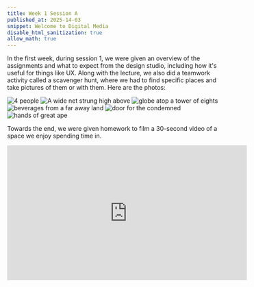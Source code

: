 ```yaml
---
title: Week 1 Session A
published_at: 2025-14-03
snippet: Welcome to Digital Media
disable_html_sanitization: true
allow_math: true
---
```


In the first week, during session 1, we were given an overview of the assignments and what to expect from the design studio, including how it's useful for things like UX. Along with the lecture, we also did a teamwork activity called a scavenger hunt, where we had to find specific places and take pictures of them or with them. Here are the photos:

![4 people](subfolder/pic1.png)
![A wide net strung high above](subfolder/pic2.png)
![ globe atop a tower of eights](subfolder/pic3.png)
![beverages from a far away land](subfolder/pic4.png)
![door for the condemned](subfolder/pic5.png)
![hands of great ape](subfolder/pic6.png)

Towards the end, we were given homework to film a 30-second video of a space we enjoy spending time in.

<iframe width="560" height="315" src="https://www.youtube.com/embed/_UxAwr5cBzc?si=lDCt0WF1cv2Orlto" title="YouTube video player" frameborder="0" allow="accelerometer; autoplay; clipboard-write; encrypted-media; gyroscope; picture-in-picture; web-share" referrerpolicy="strict-origin-when-cross-origin" allowfullscreen></iframe>
